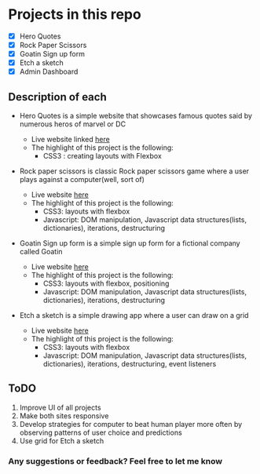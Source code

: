 # Projects in this repo

- [x] Hero Quotes
- [x] Rock Paper Scissors
- [x] Goatin Sign up form
- [x] Etch a sketch
- [x] Admin Dashboard

## Description of each

- Hero Quotes is a simple website that showcases famous quotes said by numerous heros of marvel or DC
    - Live website linked [here](https://hero505.netlify.app/)
    - The highlight of this project is the following:
        - CSS3 : creating layouts with Flexbox

- Rock paper scissors is classic Rock paper scissors game where a user plays against a computer(well, sort of)
    - Live website [here](https://rock-paper505.netlify.app/)
    - The highlight of this project is the following:
        - CSS3: layouts with flexbox
        - Javascript: DOM manipulation, Javascript data structures(lists, dictionaries), iterations, destructuring

- Goatin Sign up form is a simple sign up form for a fictional company called Goatin
    - Live website [here](https://goatin505.netlify.app/)
    - The highlight of this project is the following:
        - CSS3: layouts with flexbox, positioning
        - Javascript: DOM manipulation, Javascript data structures(lists, dictionaries), iterations, destructuring

- Etch a sketch is a simple drawing app where a user can draw on a grid
    - Live website [here](https://etch-a-sketch505.netlify.app/)
    - The highlight of this project is the following:
        - CSS3: layouts with flexbox
        - Javascript: DOM manipulation, Javascript data structures(lists, dictionaries), iterations, destructuring, event listeners

## ToDO

1. Improve UI of all projects
2. Make both sites responsive
3. Develop strategies for computer to beat human player more often by observing patterns of user choice and predictions
4. Use grid for Etch a sketch

### Any suggestions or feedback? Feel free to let me know